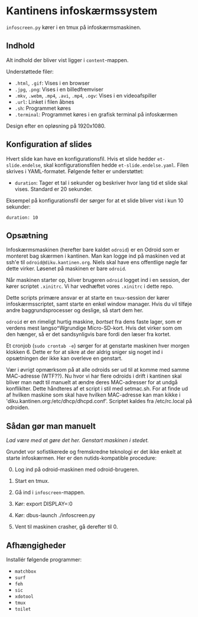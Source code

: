 Kantinens infoskærmssystem
==========================

`infoscreen.py` kører i en tmux på infoskærmsmaskinen.

Indhold
-------

Alt indhold der bliver vist ligger i `content`-mappen.

Understøttede filer:

  * `.html`, `.gif`: Vises i en browser
  * `.jpg`, `.png`: Vises i en billedfremviser
  * `.mkv`, `.webm`, `.mp4`, `.avi`, `.mp4`, `.ogv`: Vises i en videoafspiller
  * `.url`: Linket i filen åbnes
  * `.sh`: Programmet køres
  * `.terminal`: Programmet køres i en grafisk terminal på infoskærmen

Design efter en opløsning på 1920x1080.

Konfiguration af slides
-----------------------

Hvert slide kan have en konfigurationsfil.  Hvis et slide hedder
`et-slide.endelse`, skal konfigurationsfilen hedde `et-slide.endelse.yaml`.
Filen skrives i YAML-formatet.  Følgende felter er understøttet:

  * `duration`: Tager et tal i sekunder og beskriver hvor lang tid et slide skal
    vises.  Standard er 20 sekunder.
    
Eksempel på konfigurationsfil der sørger for at et slide bliver vist i kun 10
sekunder:

    duration: 10

Opsætning
---------

Infoskærmsmaskinen (herefter bare kaldet `odroid`) er en Odroid som er monteret
bag skærmen i kantinen.  Man kan logge ind på maskinen ved at ssh'e til
`odroid@diku.kantinen.org`.  Niels skal have ens offentlige nøgle før dette
virker.  Løsenet på maskinen er bare `odroid`.

Når maskinen starter op, bliver brugeren `odroid` logget ind i en session, der
kører scriptet `.xinitrc`.  Vi har vedhæftet vores `.xinitrc` i dette repo.

Dette scripts primære ansvar er at starte en `tmux`-session der kører
infoskærmsscriptet, samt starte en enkel window manager.  Hvis du vil
tilføje andre baggrundsprocesser og deslige, så start dem her.

`odroid` er en rimeligt hurtig maskine, *bortset* fra dens faste
lager, som er verdens mest langso^Wgrundige Micro-SD-kort.  Hvis det
virker som om den hænger, så er det sandsynligvis bare fordi den læser
fra kortet.

Et cronjob (`sudo crontab -e`) sørger for at genstarte maskinen hver
morgen klokken 6.  Dette er for at sikre at der aldrig sniger sig
noget ind i opsætningen der ikke kan overleve en genstart.

Vær i øvrigt opmærksom på at alle odroids ser ud til at komme med samme
MAC-adresse (WTF??). Nu hvor vi har flere odroids i drift i kantinen skal bliver man
nødt til manuelt at ændre deres MAC-adresser for at undgå konfliklter. Dette
håndteres af et script i stil med setmac.sh. For at finde ud af hvilken maskine
som skal have hvilken MAC-adresse kan man kikke i
'diku.kantinen.org:/etc/dhcp/dhcpd.conf'. Scriptet kaldes fra /etc/rc.local på odroiden.

Sådan gør man manuelt
---------------------

*Lad være med at gøre det her.  Genstart maskinen i stedet.*

Grundet vor sofistikerede og fremskredne teknologi er det ikke enkelt
at starte infoskærmen.  Her er den nutids-kompatible procedure:

  0) Log ind på odroid-maskinen med odroid-brugeren.

  1) Start en tmux.

  2) Gå ind i `infoscreen`-mappen.

  3) Kør: export DISPLAY=:0

  4) Kør: dbus-launch ./infoscreen.py

  5) Vent til maskinen crasher, gå derefter til 0.

Afhængigheder
-------------

Installér følgende programmer:

  + `matchbox`
  + `surf`
  + `feh`
  + `sic`
  + `xdotool`
  + `tmux`
  + `toilet`
